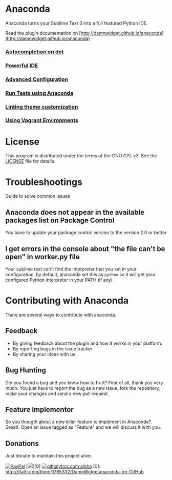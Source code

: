 # Anaconda

Anaconda turns your Sublime Text 3 into a full featured Python IDE.

Read the plugin documentation on [http://damnwidget.github.io/anaconda](http://damnwidget.github.io/anaconda)

### [Autocompletion on dot](http://damnwidget.github.io/anaconda/IDE/#toc_3)
### [Powerful IDE](http://damnwidget.github.io/anaconda/IDE/)
### [Advanced Configuration](http://damnwidget.github.io/anaconda/anaconda_settings/)
### [Run Tests using Anaconda](http://damnwidget.github.io/anaconda/tests_runner/)
### [Linting theme customization](http://damnwidget.github.io/anaconda/IDE/#toc_50)
### [Using Vagrant Environments](http://damnwidget.github.io/anaconda/vagrant/)

# License

This program is distributed under the terms of the GNU GPL v3. See the [LICENSE](https://raw.github.com/DamnWidget/anaconda/master/LICENSE) file for details.

# Troubleshootings

Guide to solve common issues

## Anaconda does not appear in the available packages list on Package Control

You have to update your package control version to the version 2.0 or better

## I get errors in the console about "the file can't be open" in worker.py file

Your sublime text can't find the interpreter that you set in your configuration, by default, anaconda set this as `python` so it will get your configured Python interpreter in your PATH (if any)

# Contributing with Anaconda

There are several ways to contribute with anaconda.

## Feedback

* By giving feedback about the plugin and how it works in your platform.
* By reporting bugs in the issue tracker
* By sharing your ideas with us

## Bug Hunting

Did you found a bug and you know how to fix it? First of all, thank you very much. You just have to report the bug as a new issue, fork the repository, make your changes and send a new pull request.

## Feature Implementor

So you thougth about a new killer feature to implement in Anaconda?. Great!. Open an issue tagged as "Feature" and we will discuss it with you.

## Donations

Just donate to maintain this project alive.

[![PayPal](https://www.paypalobjects.com/en_US/i/btn/btn_donate_SM.gif)](https://www.paypal.com/cgi-bin/webscr?cmd=_donations&business=KP7PAHR962UGG&lc=US&currency_code=EUR&bn=PP%2dDonationsBF%3abtn_donate_SM%2egif%3aNonHosted)
[<img src="https://api.flattr.com/button/flattr-badge-large.png" />][0]
[![githalytics.com alpha](https://cruel-carlota.pagodabox.com/de124b4ffd37f6c0491ee7e4de3ec4cc "githalytics.com")](http://githalytics.com/DamnWidget/anaconda)
[0]: http://flattr.com/thing/1765332/DamnWidgetanaconda-on-GitHub
